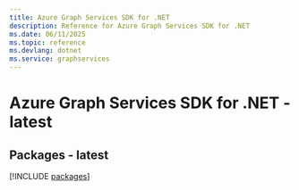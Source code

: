 ```yaml
---
title: Azure Graph Services SDK for .NET
description: Reference for Azure Graph Services SDK for .NET
ms.date: 06/11/2025
ms.topic: reference
ms.devlang: dotnet
ms.service: graphservices
---
```

# Azure Graph Services SDK for .NET - latest
## Packages - latest
[!INCLUDE [packages](graph-services-index.md)]